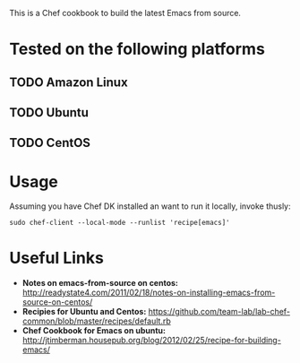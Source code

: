 This is a Chef cookbook to build the latest Emacs from source.

# Tested on the following platforms

## TODO Amazon Linux

## TODO Ubuntu

## TODO CentOS

# Usage

Assuming you have Chef DK installed an want to run it locally,
invoke thusly:

    sudo chef-client --local-mode --runlist 'recipe[emacs]'

# Useful Links

-   **Notes on emacs-from-source on centos:** <http://readystate4.com/2011/02/18/notes-on-installing-emacs-from-source-on-centos/>
-   **Recipies for Ubuntu and Centos:** <https://github.com/team-lab/lab-chef-common/blob/master/recipes/default.rb>
-   **Chef Cookbook for Emacs on ubuntu:** <http://jtimberman.housepub.org/blog/2012/02/25/recipe-for-building-emacs/>
